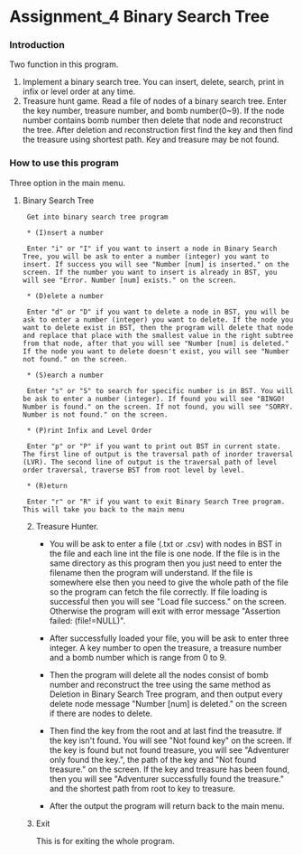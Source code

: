 # Assignment_4 Binary Search Tree

### Introduction ###

Two function in this program.
1. Implement a binary search tree. You can insert, delete, search, print in infix or level order at any time. 
2. Treasure hunt game. Read a file of nodes of a binary search tree. Enter the key number, treasure number, and bomb number(0~9). If the node number contains bomb number then delete that node and reconstruct the tree. After deletion and reconstruction first find the key and then find the treasure using shortest path. Key and treasure may be not found.


### How to use this program ###

Three option in the main menu.

1. Binary Search Tree

		Get into binary search tree program

		* (I)nsert a number

		Enter "i" or "I" if you want to insert a node in Binary Search Tree, you will be ask to enter a number (integer) you want to insert. If success you will see "Number [num] is inserted." on the screen. If the number you want to insert is already in BST, you will see "Error. Number [num] exists." on the screen.

		* (D)elete a number

		Enter "d" or "D" if you want to delete a node in BST, you will be ask to enter a number (integer) you want to delete. If the node you want to delete exist in BST, then the program will delete that node and replace that place with the smallest value in the right subtree from that node, after that you will see "Number [num] is deleted." If the node you want to delete doesn't exist, you will see "Number not found." on the screen.

		* (S)earch a number

		Enter "s" or "S" to search for specific number is in BST. You will be ask to enter a number (integer). If found you will see "BINGO! Number is found." on the screen. If not found, you will see "SORRY. Number is not found." on the screen.

		* (P)rint Infix and Level Order

		Enter "p" or "P" if you want to print out BST in current state. The first line of output is the traversal path of inorder traversal (LVR). The second line of output is the traversal path of level order traversal, traverse BST from root level by level.

		* (R)eturn

		Enter "r" or "R" if you want to exit Binary Search Tree program. This will take you back to the main menu

	2. Treasure Hunter.

		* You will be ask to enter a file (.txt or .csv) with nodes in BST in the file and each line int the file is one node. If the file is in the same directory as this program then you just need to enter the filename then the program will understand. If the file is somewhere else then you need to give the whole path of the file so the program can fetch the file correctly. If file loading is successful then you will see "Load file success." on the screen. Otherwise the program will exit with error message "Assertion failed: (file!=NULL)".

		* After successfully loaded your file, you will be ask to enter three integer. A key number to open the treasure, a treasure number and a bomb number which is range from 0 to 9.

		* Then the program will delete all the nodes consist of bomb number and reconstruct the tree using the same method as Deletion in Binary Search Tree program, and then output every delete node message "Number [num] is deleted." on the screen if there are nodes to delete.

		* Then find the key from the root and at last find the treasutre. If the key isn't found. You will see "Not found key" on the screen. If the key is found but not found treasure, you will see "Adventurer only found the key.", the path of the key and "Not found treasure." on the screen. If the key and treasure has been found, then you will see "Adventurer successfully found the treasure." and the shortest path from root to key to treasure.

		* After the output the program will return back to the main menu.

	3. Exit

		This is for exiting the whole program. 



